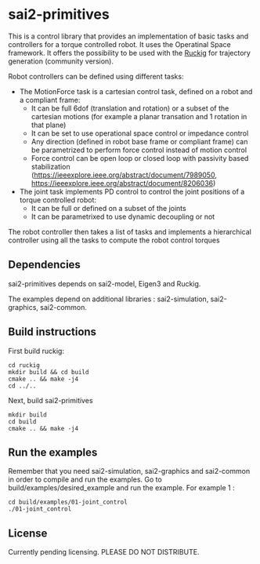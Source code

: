 
# sai2-primitives
This is a control library that provides an implementation of basic tasks and controllers for a torque controlled robot.
It uses the Operatinal Space framework.
It offers the possibility to be used with the [Ruckig](https://ruckig.com/) for trajectory generation (community version).

Robot controllers can be defined using different tasks:
- The MotionForce task is a cartesian control task, defined on a robot and a compliant frame:
    - It can be full 6dof (translation and rotation) or a subset of the cartesian motions (for example a planar transation and 1 rotation in that plane)
    - It can be set to use operational space control or impedance control
    - Any direction (defined in robot base frame or compliant frame) can be parametrized to perform force control instead of motion control
    - Force control can be open loop or closed loop with passivity based stabilization (https://ieeexplore.ieee.org/abstract/document/7989050, https://ieeexplore.ieee.org/abstract/document/8206036)
- The joint task implements PD control to control the joint positions of a torque controlled robot:
    - It can be full or defined on a subset of the joints
    - It can be parametrixed to use dynamic decoupling or not

The robot controller then takes a list of tasks and implements a hierarchical controller using all the tasks to compute the robot control torques

## Dependencies
sai2-primitives depends on sai2-model, Eigen3 and Ruckig.

The examples depend on additional libraries : sai2-simulation, sai2-graphics, sai2-common.

## Build instructions
First build ruckig:
```
cd ruckig
mkdir build && cd build
cmake .. && make -j4
cd ../..
```
Next, build sai2-primitives
```
mkdir build
cd build
cmake .. && make -j4
```

## Run the examples
Remember that you need sai2-simulation, sai2-graphics and sai2-common in order to compile and run the examples.
Go to build/examples/desired_example and run the example. For example 1 :
```
cd build/examples/01-joint_control
./01-joint_control
```

## License
Currently pending licensing. PLEASE DO NOT DISTRIBUTE.
